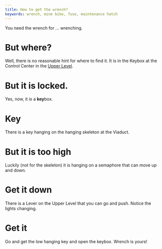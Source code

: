 ```yaml
---
title: How to get the wrench?
keywords: wrench, mine bike, fuse, maintenance hatch
---
```


You need the wrench for ... wrenching.

# But where?
Well, there is no reasonable hint for where to find it. It is in the Keybox at the Control Center in the [Upper Level](/06-garbage-mine/030-upper-level.md).

# But it is locked.
Yes, now, it *is* a **key**box.

# Key
There is a key hanging on the hanging skeleton at the Viaduct.

# But it is too high
Luckily (not for the skeleton) it is hanging on a semaphore that can move up and down.

# Get it down
There is a Lever on the Upper Level that you can go and push. Notice the lights changing.

# Get it
Go and get the low hanging key and open the keybox. Wrench is yours!